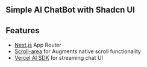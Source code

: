 ## Simple AI ChatBot with Shadcn UI

## Features

- [Next.js](https://nextjs.org) App Router
- [Scroll-area](https://ui.shadcn.com/docs/components/scroll-area) for Augments native scroll functionality
- [Vercel AI SDK](https://sdk.vercel.ai/docs) for streaming chat UI